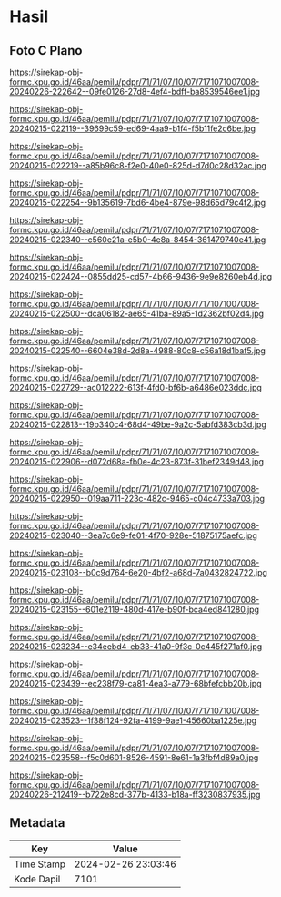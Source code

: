 # Hasil

## Foto C Plano

https://sirekap-obj-formc.kpu.go.id/46aa/pemilu/pdpr/71/71/07/10/07/7171071007008-20240226-222642--09fe0126-27d8-4ef4-bdff-ba8539546ee1.jpg

https://sirekap-obj-formc.kpu.go.id/46aa/pemilu/pdpr/71/71/07/10/07/7171071007008-20240215-022119--39699c59-ed69-4aa9-b1f4-f5b11fe2c6be.jpg

https://sirekap-obj-formc.kpu.go.id/46aa/pemilu/pdpr/71/71/07/10/07/7171071007008-20240215-022219--a85b96c8-f2e0-40e0-825d-d7d0c28d32ac.jpg

https://sirekap-obj-formc.kpu.go.id/46aa/pemilu/pdpr/71/71/07/10/07/7171071007008-20240215-022254--9b135619-7bd6-4be4-879e-98d65d79c4f2.jpg

https://sirekap-obj-formc.kpu.go.id/46aa/pemilu/pdpr/71/71/07/10/07/7171071007008-20240215-022340--c560e21a-e5b0-4e8a-8454-361479740e41.jpg

https://sirekap-obj-formc.kpu.go.id/46aa/pemilu/pdpr/71/71/07/10/07/7171071007008-20240215-022424--0855dd25-cd57-4b66-9436-9e9e8260eb4d.jpg

https://sirekap-obj-formc.kpu.go.id/46aa/pemilu/pdpr/71/71/07/10/07/7171071007008-20240215-022500--dca06182-ae65-41ba-89a5-1d2362bf02d4.jpg

https://sirekap-obj-formc.kpu.go.id/46aa/pemilu/pdpr/71/71/07/10/07/7171071007008-20240215-022540--6604e38d-2d8a-4988-80c8-c56a18d1baf5.jpg

https://sirekap-obj-formc.kpu.go.id/46aa/pemilu/pdpr/71/71/07/10/07/7171071007008-20240215-022729--ac012222-613f-4fd0-bf6b-a6486e023ddc.jpg

https://sirekap-obj-formc.kpu.go.id/46aa/pemilu/pdpr/71/71/07/10/07/7171071007008-20240215-022813--19b340c4-68d4-49be-9a2c-5abfd383cb3d.jpg

https://sirekap-obj-formc.kpu.go.id/46aa/pemilu/pdpr/71/71/07/10/07/7171071007008-20240215-022906--d072d68a-fb0e-4c23-873f-31bef2349d48.jpg

https://sirekap-obj-formc.kpu.go.id/46aa/pemilu/pdpr/71/71/07/10/07/7171071007008-20240215-022950--019aa711-223c-482c-9465-c04c4733a703.jpg

https://sirekap-obj-formc.kpu.go.id/46aa/pemilu/pdpr/71/71/07/10/07/7171071007008-20240215-023040--3ea7c6e9-fe01-4f70-928e-51875175aefc.jpg

https://sirekap-obj-formc.kpu.go.id/46aa/pemilu/pdpr/71/71/07/10/07/7171071007008-20240215-023108--b0c9d764-6e20-4bf2-a68d-7a0432824722.jpg

https://sirekap-obj-formc.kpu.go.id/46aa/pemilu/pdpr/71/71/07/10/07/7171071007008-20240215-023155--601e2119-480d-417e-b90f-bca4ed841280.jpg

https://sirekap-obj-formc.kpu.go.id/46aa/pemilu/pdpr/71/71/07/10/07/7171071007008-20240215-023234--e34eebd4-eb33-41a0-9f3c-0c445f271af0.jpg

https://sirekap-obj-formc.kpu.go.id/46aa/pemilu/pdpr/71/71/07/10/07/7171071007008-20240215-023439--ec238f79-ca81-4ea3-a779-68bfefcbb20b.jpg

https://sirekap-obj-formc.kpu.go.id/46aa/pemilu/pdpr/71/71/07/10/07/7171071007008-20240215-023523--1f38f124-92fa-4199-9ae1-45660ba1225e.jpg

https://sirekap-obj-formc.kpu.go.id/46aa/pemilu/pdpr/71/71/07/10/07/7171071007008-20240215-023558--f5c0d601-8526-4591-8e61-1a3fbf4d89a0.jpg

https://sirekap-obj-formc.kpu.go.id/46aa/pemilu/pdpr/71/71/07/10/07/7171071007008-20240226-212419--b722e8cd-377b-4133-b18a-ff3230837935.jpg


## Metadata

| Key        | Value               |
| ---------- | ------------------- |
| Time Stamp | 2024-02-26 23:03:46 |
| Kode Dapil | 7101                |




